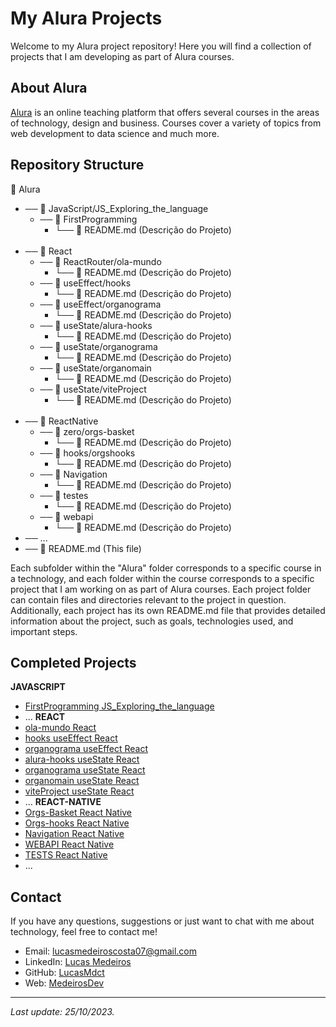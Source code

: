 # My Alura Projects

Welcome to my Alura project repository! Here you will find a collection of projects that I am developing as part of Alura courses.

## About Alura

[Alura](https://www.alura.com.br/) is an online teaching platform that offers several courses in the areas of technology, design and business. Courses cover a variety of topics from web development to data science and much more.
## Repository Structure


  📂 Alura <br>
   * ── 📂 JavaScript/JS_Exploring_the_language <br>
     - ── 📂 FirstProgramming <br>
        - └── 📄 README.md (Descrição do Projeto) <br>
        <br>
  * ── 📂 React <br>
     - ── 📂 ReactRouter/ola-mundo <br>
        - └── 📄 README.md (Descrição do Projeto) <br>
     - ── 📂 useEffect/hooks <br>
        - └── 📄 README.md (Descrição do Projeto) <br>
     - ── 📂 useEffect/organograma <br>
        - └── 📄 README.md (Descrição do Projeto) <br>
     - ── 📂 useState/alura-hooks <br>
        - └── 📄 README.md (Descrição do Projeto) <br>
     - ── 📂 useState/organograma <br>
        - └── 📄 README.md (Descrição do Projeto) <br>
     - ── 📂 useState/organomain <br>
        - └── 📄 README.md (Descrição do Projeto) <br>
     - ── 📂 useState/viteProject <br>
        - └── 📄 README.md (Descrição do Projeto) <br>
        <br>
  * ── 📂 ReactNative <br>
     - ── 📂 zero/orgs-basket <br>
        - └── 📄 README.md (Descrição do Projeto) <br>
     - ── 📂 hooks/orgshooks <br>
        - └── 📄 README.md (Descrição do Projeto) <br>
     - ── 📂 Navigation <br>
        - └── 📄 README.md (Descrição do Projeto) <br>
     - ── 📂 testes <br>
        - └── 📄 README.md (Descrição do Projeto) <br>
     - ── 📂 webapi <br>
        - └── 📄 README.md (Descrição do Projeto) <br>
  * ── ... <br>
  * ── 📄 README.md (This file) <br>


Each subfolder within the "Alura" folder corresponds to a specific course in a technology, and each folder within the course corresponds to a specific project that I am working on as part of Alura courses. Each project folder can contain files and directories relevant to the project in question. Additionally, each project has its own README.md file that provides detailed information about the project, such as goals, technologies used, and important steps.
## Completed Projects

  **JAVASCRIPT**
- [FirstProgramming JS_Exploring_the_language](./JavaScript/JS_Exploring_the_language/FirstProgramming/readme.md)
- ...
  **REACT**
- [ola-mundo React](./React/ReactRouter/ola-mundo/README.md)
- [hooks useEffect React](./React/useEffect/hooks/README.md)
- [organograma useEffect React](./React/useEffect/organograma/README.md)
- [alura-hooks useState React](./React/useState/alura-hooks/README.md)
- [organograma useState React](./React/useState/organograma/README.md)
- [organomain useState React](./React/useState/organomain/README.md)
- [viteProject useState React](./React/useState/viteProject/README.md)
- ...
  **REACT-NATIVE**
- [Orgs-Basket React Native](./ReactNative/zero/orgs-basket/readme.md)
- [Orgs-hooks React Native](./ReactNative/hooks/orgsHooks/README.md)
- [Navigation React Native](./ReactNative/Navigation/README.md)
- [WEBAPI React Native](./ReactNative/webapi/readme.md)
- [TESTS React Native](./ReactNative/testes/README.md)
- ...

## Contact

If you have any questions, suggestions or just want to chat with me about technology, feel free to contact me!

- Email: lucasmedeiroscosta07@gmail.com
- LinkedIn: [Lucas Medeiros](https://www.linkedin.com/in/medeirosdev)
- GitHub: [LucasMdct](https://github.com/lucasmdct)
- Web: [MedeirosDev](https://medeirosdev.cloud)
---
*Last update: 25/10/2023.*